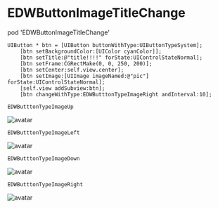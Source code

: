 # EDWButtonImageTitleChange


pod 'EDWButtonImageTitleChange'



````objc
UIButton * btn = [UIButton buttonWithType:UIButtonTypeSystem];
    [btn setBackgroundColor:[UIColor cyanColor]];
    [btn setTitle:@"title!!!!" forState:UIControlStateNormal];
    [btn setFrame:CGRectMake(0, 0, 250, 200)];
    [btn setCenter:self.view.center];
    [btn setImage:[UIImage imageNamed:@"pic"] forState:UIControlStateNormal];
    [self.view addSubview:btn];
    [btn changeWithType:EDWButttonTypeImageRight andInterval:10];
````


````objc
EDWButttonTypeImageUp
````
![avatar](https://github.com/jinjinEdward/EDWButtonImageTitleChange/blob/master/EDWButtonImageTitleChangeDemo/EDWButtonImageTitleChangeDemo/up.png?raw=true)

````objc
EDWButttonTypeImageLeft
````
![avatar](https://github.com/jinjinEdward/EDWButtonImageTitleChange/blob/master/EDWButtonImageTitleChangeDemo/EDWButtonImageTitleChangeDemo/left.png?raw=true)

````objc
EDWButttonTypeImageDown
````
![avatar](https://github.com/jinjinEdward/EDWButtonImageTitleChange/blob/master/EDWButtonImageTitleChangeDemo/EDWButtonImageTitleChangeDemo/down.png?raw=true)


````objc
EDWButttonTypeImageRight
````
![avatar](https://github.com/jinjinEdward/EDWButtonImageTitleChange/blob/master/EDWButtonImageTitleChangeDemo/EDWButtonImageTitleChangeDemo/right.png?raw=true)